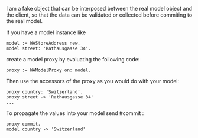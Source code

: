 I am a fake object that can be interposed between the real model object and the client, so that the data can be validated or collected before commiting to the real model.

If you have a model instance like

	model := WAStoreAddress new.
	model street: 'Rathausgasse 34'.

create a model proxy by evaluating the following code:

	proxy := WAModelProxy on: model.
	
Then use the accessors of the proxy as you would do with your model:

	proxy country: 'Switzerland'.
	proxy street -> 'Rathausgasse 34'
	...
	
To propagate the values into your model send #commit :

	proxy commit.
	model country -> 'Switzerland'
